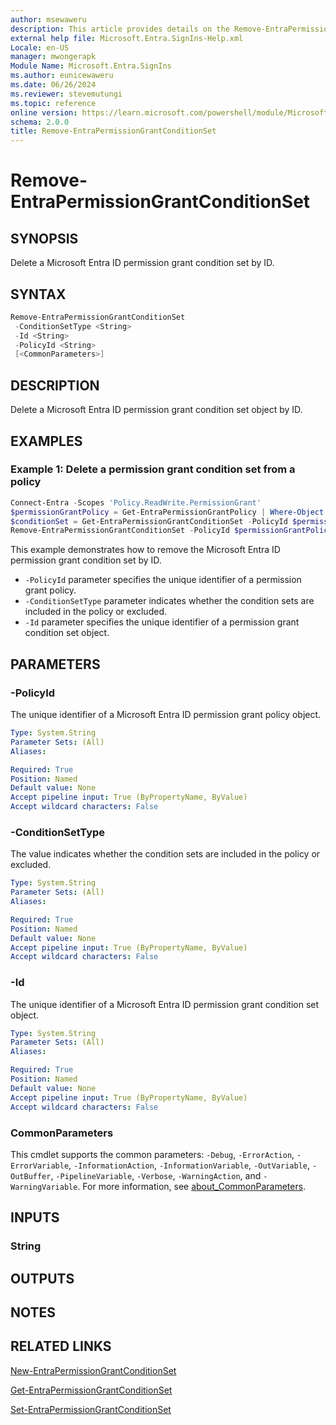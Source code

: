 ```yaml
---
author: msewaweru
description: This article provides details on the Remove-EntraPermissionGrantConditionSet command.
external help file: Microsoft.Entra.SignIns-Help.xml
Locale: en-US
manager: mwongerapk
Module Name: Microsoft.Entra.SignIns
ms.author: eunicewaweru
ms.date: 06/26/2024
ms.reviewer: stevemutungi
ms.topic: reference
online version: https://learn.microsoft.com/powershell/module/Microsoft.Entra.SignIns/Remove-EntraPermissionGrantConditionSet
schema: 2.0.0
title: Remove-EntraPermissionGrantConditionSet
---
```


# Remove-EntraPermissionGrantConditionSet

## SYNOPSIS

Delete a Microsoft Entra ID permission grant condition set by ID.

## SYNTAX

```powershell
Remove-EntraPermissionGrantConditionSet
 -ConditionSetType <String>
 -Id <String>
 -PolicyId <String>
 [<CommonParameters>]
```

## DESCRIPTION

Delete a Microsoft Entra ID permission grant condition set object by ID.

## EXAMPLES

### Example 1: Delete a permission grant condition set from a policy

```powershell
Connect-Entra -Scopes 'Policy.ReadWrite.PermissionGrant'
$permissionGrantPolicy = Get-EntraPermissionGrantPolicy | Where-Object { $_.Id -eq 'my-custom-consent-policy' }
$conditionSet = Get-EntraPermissionGrantConditionSet -PolicyId $permissionGrantPolicy.Id -ConditionSetType 'includes' | Where-Object { $_.PermissionType -eq 'delegated' }
Remove-EntraPermissionGrantConditionSet -PolicyId $permissionGrantPolicy.Id -ConditionSetType 'includes' -Id $conditionSet.Id
```

This example demonstrates how to remove the Microsoft Entra ID permission grant condition set by ID.

- `-PolicyId` parameter specifies the unique identifier of a permission grant policy.
- `-ConditionSetType` parameter indicates whether the condition sets are included in the policy or excluded.
- `-Id` parameter specifies the unique identifier of a permission grant condition set object.

## PARAMETERS

### -PolicyId

The unique identifier of a Microsoft Entra ID permission grant policy object.

```yaml
Type: System.String
Parameter Sets: (All)
Aliases:

Required: True
Position: Named
Default value: None
Accept pipeline input: True (ByPropertyName, ByValue)
Accept wildcard characters: False
```

### -ConditionSetType

The value indicates whether the condition sets are included in the policy or excluded.

```yaml
Type: System.String
Parameter Sets: (All)
Aliases:

Required: True
Position: Named
Default value: None
Accept pipeline input: True (ByPropertyName, ByValue)
Accept wildcard characters: False
```

### -Id

The unique identifier of a Microsoft Entra ID permission grant condition set object.

```yaml
Type: System.String
Parameter Sets: (All)
Aliases:

Required: True
Position: Named
Default value: None
Accept pipeline input: True (ByPropertyName, ByValue)
Accept wildcard characters: False
```

### CommonParameters

This cmdlet supports the common parameters: `-Debug`, `-ErrorAction`, `-ErrorVariable`, `-InformationAction`, `-InformationVariable`, `-OutVariable`, `-OutBuffer`, `-PipelineVariable`, `-Verbose`, `-WarningAction`, and `-WarningVariable`. For more information, see [about_CommonParameters](https://go.microsoft.com/fwlink/?LinkID=113216).

## INPUTS

### String

## OUTPUTS

## NOTES

## RELATED LINKS

[New-EntraPermissionGrantConditionSet](New-EntraPermissionGrantConditionSet.md)

[Get-EntraPermissionGrantConditionSet](Get-EntraPermissionGrantConditionSet.md)

[Set-EntraPermissionGrantConditionSet](Set-EntraPermissionGrantConditionSet.md)

